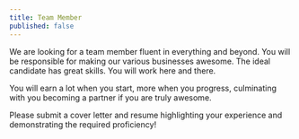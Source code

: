 ```yaml
---
title: Team Member
published: false
---
```

We are looking for a team member fluent in everything and beyond. You will be responsible for making our various businesses awesome. The ideal candidate has great skills. You will work here and there.

You will earn a lot when you start, more when you progress, culminating with you becoming a partner if you are truly awesome.

Please submit a cover letter and resume highlighting your experience and demonstrating the required proficiency!
